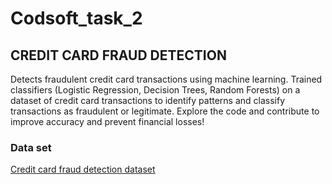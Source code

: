 # Codsoft_task_2
## CREDIT CARD FRAUD DETECTION

Detects fraudulent credit card transactions using machine learning. Trained classifiers (Logistic Regression, Decision Trees, Random Forests) on a dataset of credit card transactions to identify patterns and classify transactions as fraudulent or legitimate. Explore the code and contribute to improve accuracy and prevent financial losses!

### Data set
[Credit card fraud detection dataset](https://www.kaggle.com/datasets/kartik2112/fraud-detection)
